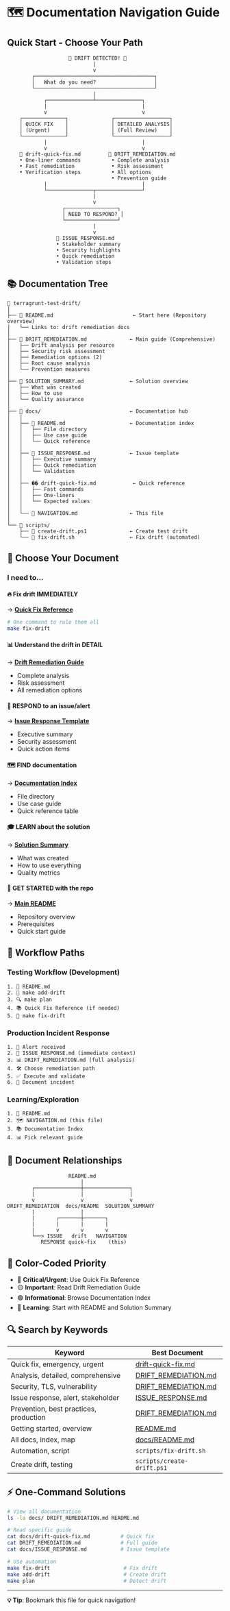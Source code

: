 # 🗺️ Documentation Navigation Guide

## Quick Start - Choose Your Path

```
                    🚨 DRIFT DETECTED! 🚨
                            |
                            v
        ┌───────────────────────────────────────┐
        │   What do you need?                   │
        └───────────────────────────────────────┘
                            |
            ┌───────────────┴───────────────┐
            |                               |
            v                               v
    ┌──────────────┐              ┌──────────────────┐
    │ QUICK FIX    │              │ DETAILED ANALYSIS│
    │ (Urgent)     │              │ (Full Review)    │
    └──────────────┘              └──────────────────┘
            |                               |
            v                               v
    📄 drift-quick-fix.md         📄 DRIFT_REMEDIATION.md
    • One-liner commands          • Complete analysis
    • Fast remediation            • Risk assessment
    • Verification steps          • All options
                                  • Prevention guide
            |                               |
            └───────────────┬───────────────┘
                            |
                            v
                  ┌─────────────────┐
                  │ NEED TO RESPOND? │
                  └─────────────────┘
                            |
                            v
                📄 ISSUE_RESPONSE.md
                • Stakeholder summary
                • Security highlights
                • Quick remediation
                • Validation steps
```

## 📚 Documentation Tree

```
📁 terragrunt-test-drift/
│
├── 📄 README.md                          ← Start here (Repository overview)
│   └── Links to: drift remediation docs
│
├── 📄 DRIFT_REMEDIATION.md              ← Main guide (Comprehensive)
│   ├── Drift analysis per resource
│   ├── Security risk assessment
│   ├── Remediation options (2)
│   ├── Root cause analysis
│   └── Prevention measures
│
├── 📄 SOLUTION_SUMMARY.md               ← Solution overview
│   ├── What was created
│   ├── How to use
│   └── Quality assurance
│
├── 📁 docs/                             ← Documentation hub
│   │
│   ├── 📄 README.md                     ← Documentation index
│   │   ├── File directory
│   │   ├── Use case guide
│   │   └── Quick reference
│   │
│   ├── 📄 ISSUE_RESPONSE.md             ← Issue template
│   │   ├── Executive summary
│   │   ├── Quick remediation
│   │   └── Validation
│   │
│   ├── �� drift-quick-fix.md            ← Quick reference
│   │   ├── Fast commands
│   │   ├── One-liners
│   │   └── Expected values
│   │
│   └── 📄 NAVIGATION.md                 ← This file
│
└── 📁 scripts/
    ├── 🔧 create-drift.ps1              ← Create test drift
    └── 🔧 fix-drift.sh                  ← Fix drift (automated)
```

## 🎯 Choose Your Document

### I need to...

#### 🔥 Fix drift IMMEDIATELY
→ **[Quick Fix Reference](./drift-quick-fix.md)**
```bash
# One command to rule them all
make fix-drift
```

#### 📊 Understand the drift in DETAIL
→ **[Drift Remediation Guide](../DRIFT_REMEDIATION.md)**
- Complete analysis
- Risk assessment
- All remediation options

#### 💬 RESPOND to an issue/alert
→ **[Issue Response Template](./ISSUE_RESPONSE.md)**
- Executive summary
- Security assessment
- Quick action items

#### 🗺️ FIND documentation
→ **[Documentation Index](./README.md)**
- File directory
- Use case guide
- Quick reference table

#### 🎓 LEARN about the solution
→ **[Solution Summary](../SOLUTION_SUMMARY.md)**
- What was created
- How to use everything
- Quality metrics

#### 🚀 GET STARTED with the repo
→ **[Main README](../README.md)**
- Repository overview
- Prerequisites
- Quick start guide

## 🔄 Workflow Paths

### Testing Workflow (Development)
```
1. 📖 README.md
2. 🔧 make add-drift
3. 🔍 make plan
4. 📚 Quick Fix Reference (if needed)
5. 🔧 make fix-drift
```

### Production Incident Response
```
1. 🚨 Alert received
2. 📄 ISSUE_RESPONSE.md (immediate context)
3. 📊 DRIFT_REMEDIATION.md (full analysis)
4. 🛠️ Choose remediation path
5. ✅ Execute and validate
6. 📝 Document incident
```

### Learning/Exploration
```
1. 📖 README.md
2. 🗺️ NAVIGATION.md (this file)
3. 📚 Documentation Index
4. 📊 Pick relevant guide
```

## 📖 Document Relationships

```
                    README.md
                        |
        ┌───────────────┼───────────────┐
        |               |               |
        v               v               v
DRIFT_REMEDIATION  docs/README  SOLUTION_SUMMARY
        |               |
        |       ┌───────┼───────┐
        |       |       |       |
        |       v       v       v
        └──> ISSUE   drift   NAVIGATION
           RESPONSE quick-fix    (this)
```

## 🎨 Color-Coded Priority

- 🔴 **Critical/Urgent**: Use Quick Fix Reference
- 🟡 **Important**: Read Drift Remediation Guide
- 🟢 **Informational**: Browse Documentation Index
- 🔵 **Learning**: Start with README and Solution Summary

## 🔍 Search by Keywords

| Keyword | Best Document |
|---------|---------------|
| Quick fix, emergency, urgent | [drift-quick-fix.md](./drift-quick-fix.md) |
| Analysis, detailed, comprehensive | [DRIFT_REMEDIATION.md](../DRIFT_REMEDIATION.md) |
| Security, TLS, vulnerability | [DRIFT_REMEDIATION.md](../DRIFT_REMEDIATION.md) |
| Issue response, alert, stakeholder | [ISSUE_RESPONSE.md](./ISSUE_RESPONSE.md) |
| Prevention, best practices, production | [DRIFT_REMEDIATION.md](../DRIFT_REMEDIATION.md) |
| Getting started, overview | [README.md](../README.md) |
| All docs, index, map | [docs/README.md](./README.md) |
| Automation, script | `scripts/fix-drift.sh` |
| Create drift, testing | `scripts/create-drift.ps1` |

## ⚡ One-Command Solutions

```bash
# View all documentation
ls -la docs/ DRIFT_REMEDIATION.md README.md

# Read specific guide
cat docs/drift-quick-fix.md          # Quick fix
cat DRIFT_REMEDIATION.md             # Full guide
cat docs/ISSUE_RESPONSE.md           # Issue template

# Use automation
make fix-drift                        # Fix drift
make add-drift                        # Create drift
make plan                             # Detect drift
```

---

**💡 Tip**: Bookmark this file for quick navigation!

